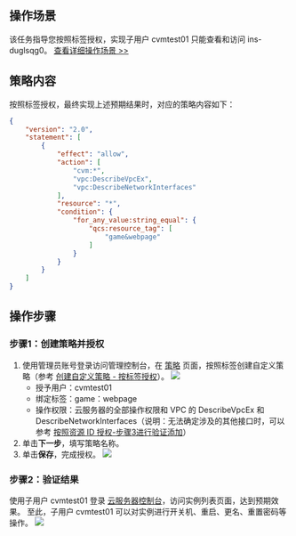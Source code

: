 ## 操作场景
该任务指导您按照标签授权，实现子用户 cvmtest01 只能查看和访问 ins-duglsqg0。
[查看详细操作场景 >>](https://cloud.tencent.com/document/product/598/74104)

## 策略内容
按照标签授权，最终实现上述预期结果时，对应的策略内容如下：
```json
{
    "version": "2.0",
    "statement": [
        {
            "effect": "allow",
            "action": [
                "cvm:*",
                "vpc:DescribeVpcEx",
                "vpc:DescribeNetworkInterfaces"
            ],
            "resource": "*",
            "condition": {
                "for_any_value:string_equal": {
                    "qcs:resource_tag": [
                        "game&webpage"
                    ]
                }
            }
        }
    ]
}
```


## 操作步骤
### 步骤1：创建策略并授权
1. 使用管理员账号登录访问管理控制台，在 [策略](https://console.cloud.tencent.com/cam/policy/createV3) 页面，按照标签创建自定义策略（参考 [创建自定义策略 - 按标签授权](https://cloud.tencent.com/document/product/598/37739#.E6.8C.89.E6.A0.87.E7.AD.BE.E6.8E.88.E6.9D.83)）。
![](https://qcloudimg.tencent-cloud.cn/raw/596277b92a17399b43615235961ae939.png)
	- 授予用户：cvmtest01
	- 绑定标签：game：webpage
	- 操作权限：云服务器的全部操作权限和 VPC 的 DescribeVpcEx 和 DescribeNetworkInterfaces（说明：无法确定涉及的其他接口时，可以参考 [按照资源 ID 授权-步骤3进行验证添加](https://cloud.tencent.com/document/product/598/74183#4)）      
2. 单击**下一步**，填写策略名称。
3. 单击**保存**，完成授权。
![](https://qcloudimg.tencent-cloud.cn/raw/9d9d89b9b95890b22b46352ce8408426.png)    


### 步骤2：验证结果
使用子用户 cvmtest01 登录 [云服务器控制台](https://console.cloud.tencent.com/cvm/instance/index?rid=1)，访问实例列表页面，达到预期效果。
至此，子用户 cvmtest01 可以对实例进行开关机、重启、更名、重置密码等操作。
<img src="https://qcloudimg.tencent-cloud.cn/raw/cb9646bb327c46707873d3c8bbe3f5f9.png" >         
